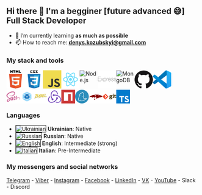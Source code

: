 ## Hi there 👋 I'm a begginer [future advanced 😅] Full Stack Developer

- 🌱 I’m currently learning **as much as possible**
- 📫 How to reach me: **denys.kozubskyi@gmail.com**
<!-- - 🔭 I’m currently working on ... -->

<!-- - 👯 I’m looking to collaborate on ...
- 🤔 I’m looking for help with ...
- 💬 Ask me about ... -->

<!-- - 😄 Pronouns: ...
- ⚡ Fun fact: ... -->

### My stack and tools

<img align="left" alt="HTML5" title="HTML5" width="48px" src="https://raw.githubusercontent.com/github/explore/80688e429a7d4ef2fca1e82350fe8e3517d3494d/topics/html/html.png" />
<img align="left" alt="CSS3" title="CSS3" width="48px" src="https://raw.githubusercontent.com/github/explore/80688e429a7d4ef2fca1e82350fe8e3517d3494d/topics/css/css.png" />
<img align="left" alt="JavaScript" title="JavaScript" width="48px" src="https://raw.githubusercontent.com/github/explore/80688e429a7d4ef2fca1e82350fe8e3517d3494d/topics/javascript/javascript.png" />
<img align="left" alt="React" title="React" width="48px" src="https://raw.githubusercontent.com/github/explore/80688e429a7d4ef2fca1e82350fe8e3517d3494d/topics/react/react.png" />
<img align="left" alt="Node.js" title="Node.js" width="48px" src="https://miro.medium.com/max/1000/1*TGwJKcxY8kGEenRLLedeLw.png" />
<img align="left" alt="Express" title="Express" width="48px" src="https://raw.githubusercontent.com/github/explore/80688e429a7d4ef2fca1e82350fe8e3517d3494d/topics/express/express.png" />
<img align="left" alt="MongoDB" title="MongoDB" width="48px" src="https://cdn.icon-icons.com/icons2/2415/PNG/512/mongodb_original_wordmark_logo_icon_146425.png" />
<img align="left" alt="GitHub" title="GitHub" width="48px" src="https://raw.githubusercontent.com/github/explore/78df643247d429f6cc873026c0622819ad797942/topics/github/github.png" />
<img align="left" alt="Visual Studio Code" title="Visual Studio Code" width="48px" src="https://raw.githubusercontent.com/github/explore/80688e429a7d4ef2fca1e82350fe8e3517d3494d/topics/visual-studio-code/visual-studio-code.png" />
<br/><br/><br/>

<img align="left" alt="Sass" title="Sass" width="36px" src="https://raw.githubusercontent.com/github/explore/80688e429a7d4ef2fca1e82350fe8e3517d3494d/topics/sass/sass.png" />
<img align="left" alt="Webpack" title="Webpack" width="36px" src="https://raw.githubusercontent.com/github/explore/80688e429a7d4ef2fca1e82350fe8e3517d3494d/topics/webpack/webpack.png" />
<img align="left" alt="Babel" title="Babel" width="36px" src="https://raw.githubusercontent.com/github/explore/80688e429a7d4ef2fca1e82350fe8e3517d3494d/topics/babel/babel.png" />
<img align="left" alt="Redux" title="Redux" width="36px" src="https://raw.githubusercontent.com/github/explore/80688e429a7d4ef2fca1e82350fe8e3517d3494d/topics/redux/redux.png" />
<img align="left" alt="npm" title="npm" width="36px" src="https://raw.githubusercontent.com/github/explore/80688e429a7d4ef2fca1e82350fe8e3517d3494d/topics/npm/npm.png" />
<img align="left" alt="Yarn" title="Yarn" width="36px" src="https://raw.githubusercontent.com/github/explore/bf101b8b748365dbfccbb8ef4a1cf6832795830e/topics/yarn/yarn.png" />
<img align="left" alt="Mongoose" title="Mongoose" width="36px" src="https://raw.githubusercontent.com/github/explore/80688e429a7d4ef2fca1e82350fe8e3517d3494d/topics/mongoose/mongoose.png" />
<img align="left" alt="Git" title="Git" width="36px" src="https://raw.githubusercontent.com/github/explore/80688e429a7d4ef2fca1e82350fe8e3517d3494d/topics/git/git.png" />
<img align="left" alt="TypeScript" title="TypeScript" width="36px" src="https://raw.githubusercontent.com/github/explore/80688e429a7d4ef2fca1e82350fe8e3517d3494d/topics/typescript/typescript.png" />

<br/>
<br/>

### Languages

- <img style="border: 1px solid black" alt="Ukrainian" title="Ukrainian" width="18px" height="12px" src="https://upload.wikimedia.org/wikipedia/commons/thumb/4/49/Flag_of_Ukraine.svg/800px-Flag_of_Ukraine.svg.png" /> **Ukrainian**: Native
- <img style="border: 1px solid black" alt="Russian" title="Russian" width="18px" height="12px" src="https://upload.wikimedia.org/wikipedia/commons/thumb/3/37/Anti-war_flag_of_Russian_protesters_%282022%29.svg/2560px-Anti-war_flag_of_Russian_protesters_%282022%29.svg.png" /> **Russian**: Native
- <img style="border: 1px solid black" alt="English" title="English" width="18px" height="12px" src="https://upload.wikimedia.org/wikipedia/en/thumb/a/ae/Flag_of_the_United_Kingdom.svg/2880px-Flag_of_the_United_Kingdom.svg.png" /> **English**: Intermediate (strong)
- <img style="border: 1px solid black" alt="Italian" title="Italian" width="18px" height="12px" src="https://upload.wikimedia.org/wikipedia/en/thumb/0/03/Flag_of_Italy.svg/1599px-Flag_of_Italy.svg.png?20111003040337" /> **Italian**: Pre-Intermediate

<!-- ### Portfolio

in process... -->

### My messengers and social networks

[Telegram](https://t.me/kozubskyi "t.me/kozubskyi") -
[Viber](https://viber.click/380991050088 "viber.click/380991050088") -
[Instagram](https://instagram.com/k0zubskyi "instagram.com/k0zubskyi") -
[Facebook](https://www.facebook.com/k0zubskyi "facebook.com/k0zubskyi") -
[LinkedIn](https://www.linkedin.com/in/denys-kozubskyi-079162209 "linkedin.com/in/denys-kozubskyi-079162209") -
[VK](https://www.vk.com/denys.kozubskyi "vk.com/denys.kozubskyi") -
[YouTube](https://www.youtube.com/channel/UC1LJkISE-QnmOiSTk3TImPg "YouTube") -
Slack -
Discord

